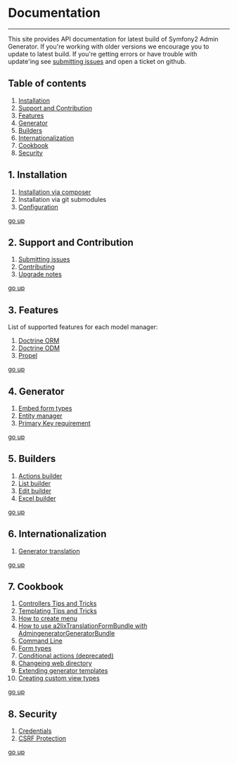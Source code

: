 # Documentation
---------------------------------------

This site provides API documentation for latest build of Symfony2 Admin Generator. 
If you're working with older versions we encourage you to update to latest build. 
If you're getting errors or have trouble with update'ing see [submitting issues][1] 
and open a ticket on github.

[1]: https://github.com/symfony2admingenerator/AdmingeneratorGeneratorBundle/blob/master/Resources/doc/support/submitting-issues.md

## Table of contents

1. [Installation][table-of-contents-1]
2. [Support and Contribution][table-of-contents-2]
3. [Features][table-of-contents-3]
4. [Generator][table-of-contents-4]
5. [Builders][table-of-contents-5]
6. [Internationalization][table-of-contents-6]
7. [Cookbook][table-of-contents-7]
8. [Security][table-of-contents-8]

[go-up]: https://github.com/symfony2admingenerator/AdmingeneratorGeneratorBundle/blob/master/Resources/doc/documentation.md#table-of-contents
[table-of-contents-1]: https://github.com/symfony2admingenerator/AdmingeneratorGeneratorBundle/blob/master/Resources/doc/documentation.md#1-installation
[table-of-contents-2]: https://github.com/symfony2admingenerator/AdmingeneratorGeneratorBundle/blob/master/Resources/doc/documentation.md#2-support-and-contribution
[table-of-contents-3]: https://github.com/symfony2admingenerator/AdmingeneratorGeneratorBundle/blob/master/Resources/doc/documentation.md#3-features
[table-of-contents-4]: https://github.com/symfony2admingenerator/AdmingeneratorGeneratorBundle/blob/master/Resources/doc/documentation.md#4-generator
[table-of-contents-5]: https://github.com/symfony2admingenerator/AdmingeneratorGeneratorBundle/blob/master/Resources/doc/documentation.md#5-builders
[table-of-contents-6]: https://github.com/symfony2admingenerator/AdmingeneratorGeneratorBundle/blob/master/Resources/doc/documentation.md#6-internationalization
[table-of-contents-7]: https://github.com/symfony2admingenerator/AdmingeneratorGeneratorBundle/blob/master/Resources/doc/documentation.md#7-cookbook
[table-of-contents-8]: https://github.com/symfony2admingenerator/AdmingeneratorGeneratorBundle/blob/master/Resources/doc/documentation.md#8-security

## 1. Installation

1. [Installation via composer][installation-1]
2. Installation via git submodules
3. [Configuration][installation-3]

[go up][go-up]

[installation-1]: https://github.com/symfony2admingenerator/AdmingeneratorGeneratorBundle/blob/master/Resources/doc/installation/installation-via-composer.md
[installation-3]: https://github.com/symfony2admingenerator/AdmingeneratorGeneratorBundle/blob/master/Resources/doc/installation/configuration.md

## 2. Support and Contribution

1. [Submitting issues][support-and-contribution-1]
1. [Contributing][support-and-contribution-2]
1. [Upgrade notes][support-and-contribution-3]

[go up][go-up]

[support-and-contribution-1]: https://github.com/symfony2admingenerator/AdmingeneratorGeneratorBundle/blob/master/Resources/doc/support-and-contribution/submitting-issues.md
[support-and-contribution-2]: https://github.com/symfony2admingenerator/AdmingeneratorGeneratorBundle/blob/master/Resources/doc/support-and-contribution/contributing.md
[support-and-contribution-3]: https://github.com/symfony2admingenerator/AdmingeneratorGeneratorBundle/blob/master/Resources/doc/support-and-contribution/upgrade-notes.md

## 3. Features

List of supported features for each model manager:

1. [Doctrine ORM][features-1]
2. [Doctrine ODM][features-2]
3. [Propel][features-3]

[go up][go-up]

[features-1]: https://github.com/symfony2admingenerator/AdmingeneratorGeneratorBundle/blob/master/Resources/doc/features/doctrine-orm-features.md
[features-2]: https://github.com/symfony2admingenerator/AdmingeneratorGeneratorBundle/blob/master/Resources/doc/features/doctrine-odm-features.md
[features-3]: https://github.com/symfony2admingenerator/AdmingeneratorGeneratorBundle/blob/master/Resources/doc/features/propel-features.md

## 4. Generator

1. [Embed form types][generator-1]
2. [Entity manager][generator-2]
3. [Primary Key requirement][generator-3]

[generator-1]: https://github.com/symfony2admingenerator/AdmingeneratorGeneratorBundle/blob/master/Resources/doc/generator/embed-types.md
[generator-2]: https://github.com/symfony2admingenerator/AdmingeneratorGeneratorBundle/blob/master/Resources/doc/generator/entity-manager.md
[generator-3]: https://github.com/symfony2admingenerator/AdmingeneratorGeneratorBundle/blob/master/Resources/doc/generator/pk-requirement.md

[go up][go-up]

## 5. Builders

1. [Actions builder][builders-1]
2. [List builder][builders-2]
3. [Edit builder][builders-3]
4. [Excel builder][builders-4]

[builders-1]: https://github.com/symfony2admingenerator/AdmingeneratorGeneratorBundle/blob/master/Resources/doc/builders/actions-builder.md
[builders-2]: https://github.com/symfony2admingenerator/AdmingeneratorGeneratorBundle/blob/master/Resources/doc/builders/list-builder.md
[builders-3]: https://github.com/symfony2admingenerator/AdmingeneratorGeneratorBundle/blob/master/Resources/doc/builders/edit-builder.md
[builders-4]: https://github.com/symfony2admingenerator/AdmingeneratorGeneratorBundle/blob/master/Resources/doc/builders/excel-builder.md

[go up][go-up]

## 6. Internationalization

1. [Generator translation][internationalization-1]

[go up][go-up]

[internationalization-1]: https://github.com/symfony2admingenerator/AdmingeneratorGeneratorBundle/blob/master/Resources/doc/internationalization/generator-translation.md

## 7. Cookbook

1. [Controllers Tips and Tricks][cookbook-1]
2. [Templating Tips and Tricks][cookbook-2]
3. [How to create menu][cookbook-3]
4. [How to use a2lixTranslationFormBundle with AdmingeneratorGeneratorBundle][cookbook-4]
5. [Command Line][cookbook-5]
6. [Form types][cookbook-6]
7. [Conditional actions (deprecated)][cookbook-7]
8. [Changeing web directory][cookbook-8]
9. [Extending generator templates][cookbook-9]
10. [Creating custom view types][cookbook-10]

[go up][go-up]

[cookbook-1]: https://github.com/symfony2admingenerator/AdmingeneratorGeneratorBundle/blob/master/Resources/doc/cookbook/controllers.md
[cookbook-2]: https://github.com/symfony2admingenerator/AdmingeneratorGeneratorBundle/blob/master/Resources/doc/cookbook/templating.md
[cookbook-3]: https://github.com/symfony2admingenerator/AdmingeneratorGeneratorBundle/blob/master/Resources/doc/cookbook/menu.md
[cookbook-4]: https://github.com/symfony2admingenerator/AdmingeneratorGeneratorBundle/blob/master/Resources/doc/cookbook/a2lixTranslationFormBundle-integration.md
[cookbook-5]: https://github.com/symfony2admingenerator/AdmingeneratorGeneratorBundle/blob/master/Resources/doc/cookbook/commandLine.md
[cookbook-6]: https://github.com/symfony2admingenerator/AdmingeneratorGeneratorBundle/blob/master/Resources/doc/cookbook/formTypes.md
[cookbook-7]: https://github.com/symfony2admingenerator/AdmingeneratorGeneratorBundle/blob/master/Resources/doc/cookbook/conditional-actions.md
[cookbook-8]: https://github.com/symfony2admingenerator/AdmingeneratorGeneratorBundle/blob/master/Resources/doc/cookbook/changeing-web-directory.md
[cookbook-9]: https://github.com/symfony2admingenerator/AdmingeneratorGeneratorBundle/blob/master/Resources/doc/cookbook/extending-generator-templates.md
[cookbook-10]: https://github.com/symfony2admingenerator/AdmingeneratorGeneratorBundle/blob/master/Resources/doc/cookbook/custom-view-types.md

## 8. Security

1. [Credentials][security-1]
2. [CSRF Protection][security-2]

[go up][go-up]

[security-1]: https://github.com/symfony2admingenerator/AdmingeneratorGeneratorBundle/blob/master/Resources/doc/security/credentials.md
[security-2]: https://github.com/symfony2admingenerator/AdmingeneratorGeneratorBundle/blob/master/Resources/doc/security/csrf-protection.md
